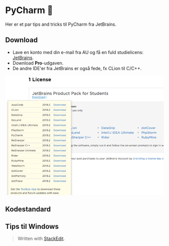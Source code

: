 # PyCharm :rocket:

Her er et par tips and tricks til PyCharm fra JetBrains.

## Download
- Lave en konto med din e-mail fra AU og få en fuld studielicens: [JetBrains](https://www.jetbrains.com/).
- Download **Pro**-udgaven.
- De andre IDE'er fra JetBrains er også fede, fx CLion til C/C++.

![Downloads](/img/downloads.png)

## Kodestandard

## Tips til Windows


> Written with [StackEdit](https://stackedit.io/).
